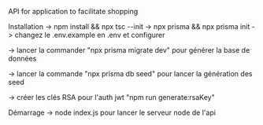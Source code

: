 API for application to facilitate shopping


Installation
-> npm install && npx tsc --init
-> npx prisma && npx prisma init
-> changez le .env.example en .env et configurer

-> lancer la commander "npx prisma migrate dev" pour générer la base de données

-> lancer la commande "npx prisma db seed" pour lancer la génération des seed

-> créer les clés RSA pour l'auth jwt "npm run generate:rsaKey"



Démarrage
-> node index.js pour lancer le serveur node de l'api